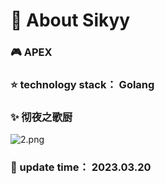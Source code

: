 # :ocean: About Sikyy
         
###   :video_game:       APEX              
###   :star:                   technology stack： Golang
###   :sparkles: 彻夜之歌厨
![2.png](https://s2.loli.net/2023/03/20/iYOceTGEK3zRSL6.png)
###   :date:             update time： 2023.03.20

<!--
[![Anurag's GitHub stats](https://github-readme-stats.vercel.app/api?username=Sikyy)](https://github.com/anuraghazra/github-readme-stats)
-->
